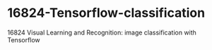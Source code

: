 # 16824-Tensorflow-classification
16824 Visual Learning and Recognition: image classification with Tensorflow 
